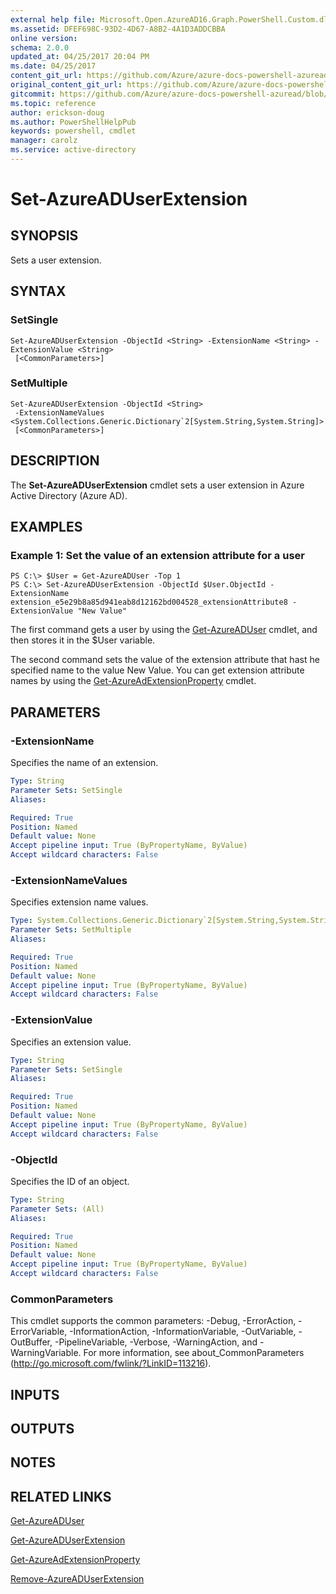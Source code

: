 ```yaml
---
external help file: Microsoft.Open.AzureAD16.Graph.PowerShell.Custom.dll-Help.xml
ms.assetid: DFEF698C-93D2-4D67-A8B2-4A1D3ADDCBBA
online version:
schema: 2.0.0
updated_at: 04/25/2017 20:04 PM
ms.date: 04/25/2017
content_git_url: https://github.com/Azure/azure-docs-powershell-azuread/blob/RobdeJong-patch-5/Azure%20AD%20Cmdlets/AzureAD/v2preview/Set-AzureADUserExtension.md
original_content_git_url: https://github.com/Azure/azure-docs-powershell-azuread/blob/RobdeJong-patch-5/Azure%20AD%20Cmdlets/AzureAD/v2preview/Set-AzureADUserExtension.md
gitcommit: https://github.com/Azure/azure-docs-powershell-azuread/blob/c5cc449ee6e2b805fc85a9e05130b06b10899f67
ms.topic: reference
author: erickson-doug
ms.author: PowerShellHelpPub
keywords: powershell, cmdlet
manager: carolz
ms.service: active-directory
---
```


# Set-AzureADUserExtension

## SYNOPSIS
Sets a user extension.

## SYNTAX

### SetSingle
```
Set-AzureADUserExtension -ObjectId <String> -ExtensionName <String> -ExtensionValue <String>
 [<CommonParameters>]
```

### SetMultiple
```
Set-AzureADUserExtension -ObjectId <String>
 -ExtensionNameValues <System.Collections.Generic.Dictionary`2[System.String,System.String]>
 [<CommonParameters>]
```

## DESCRIPTION
The **Set-AzureADUserExtension** cmdlet sets a user extension in Azure Active Directory (Azure AD).

## EXAMPLES

### Example 1: Set the value of an extension attribute for a user
```
PS C:\> $User = Get-AzureADUser -Top 1
PS C:\> Set-AzureADUserExtension -ObjectId $User.ObjectId -ExtensionName extension_e5e29b8a85d941eab8d12162bd004528_extensionAttribute8 -ExtensionValue "New Value"
```

The first command gets a user by using the [Get-AzureADUser](./Get-AzureADUser.md) cmdlet, and then stores it in the $User variable.

The second command  sets the value of the extension attribute that hast he specified name to the value New Value.
You can get extension attribute names by using the [Get-AzureAdExtensionProperty](./Get-AzureAdExtensionProperty.md) cmdlet.

## PARAMETERS

### -ExtensionName
Specifies the name of an extension.
```yaml
Type: String
Parameter Sets: SetSingle
Aliases: 

Required: True
Position: Named
Default value: None
Accept pipeline input: True (ByPropertyName, ByValue)
Accept wildcard characters: False
```

### -ExtensionNameValues
Specifies extension name values.
```yaml
Type: System.Collections.Generic.Dictionary`2[System.String,System.String]
Parameter Sets: SetMultiple
Aliases: 

Required: True
Position: Named
Default value: None
Accept pipeline input: True (ByPropertyName, ByValue)
Accept wildcard characters: False
```

### -ExtensionValue
Specifies an extension value.
```yaml
Type: String
Parameter Sets: SetSingle
Aliases: 

Required: True
Position: Named
Default value: None
Accept pipeline input: True (ByPropertyName, ByValue)
Accept wildcard characters: False
```

### -ObjectId
Specifies the ID of an object.
```yaml
Type: String
Parameter Sets: (All)
Aliases: 

Required: True
Position: Named
Default value: None
Accept pipeline input: True (ByPropertyName, ByValue)
Accept wildcard characters: False
```

### CommonParameters
This cmdlet supports the common parameters: -Debug, -ErrorAction, -ErrorVariable, -InformationAction, -InformationVariable, -OutVariable, -OutBuffer, -PipelineVariable, -Verbose, -WarningAction, and -WarningVariable. For more information, see about_CommonParameters (http://go.microsoft.com/fwlink/?LinkID=113216).

## INPUTS

## OUTPUTS

## NOTES

## RELATED LINKS

[Get-AzureADUser](./Get-AzureADUser.md)

[Get-AzureADUserExtension](./Get-AzureADUserExtension.md)

[Get-AzureAdExtensionProperty](./Get-AzureAdExtensionProperty.md)

[Remove-AzureADUserExtension](./Remove-AzureADUserExtension.md)
